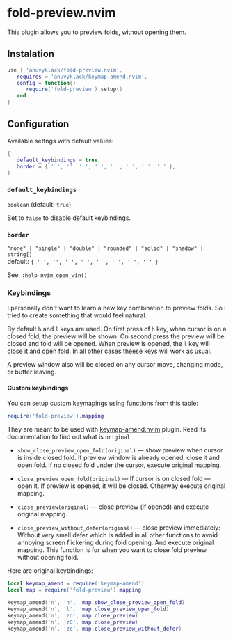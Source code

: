 # fold-preview.nvim

This plugin allows you to preview folds, without opening them.

## Instalation

```lua
use { 'anuvyklack/fold-preview.nvim',
   requires = 'anuvyklack/keymap-amend.nvim',
   config = function()
      require('fold-preview').setup()
   end
}
```

## Configuration

Available settngs with default values:

```lua
{
   default_keybindings = true,
   border = { ' ', '', ' ', ' ', ' ', ' ', ' ', ' ' },
}
```

### `default_keybindings`
`boolean`   (default: `true`)

Set to `false` to disable default keybindings.

### `border`
`"none" | "single" | "double" | "rounded" | "solid" | "shadow" | string[]`  
default: `{ ' ', '', ' ', ' ', ' ', ' ', ' ', ' ' }`

See: `:help nvim_open_win()`

### Keybindings

I personally don't want to learn a new key combination to preview folds.
So I tried to create something that would feel natural.

By default `h` and `l` keys are used.  On first press of `h` key, when cursor is
on a closed fold, the preview will be shown.  On second press the preview will
be closed and fold will be opened.  When preview is opened, the `l` key will
close it and open fold.  In all other cases theese keys will work as usual.

A preview window also will be closed on any cursor move, changing mode, or
buffer leaving.

#### Custom keybindings

You can setup custom keymapings using functions from this table:
```lua
require('fold-preview').mapping
```
They are meant to be used with
[keymap-amend.nvim](https://github.com/anuvyklack/keymap-amend.nvim) plugin.
Read its documentation to find out what is `original`.

- `show_close_preview_open_fold(original)` —
  show preview when cursor is inside closed fold.  If preview window is already
  opened, close it and open fold.  If no closed fold under the cursor, execute
  original mapping.

- `close_preview_open_fold(original)` —
  If cursor is on closed fold — open it. If preview is opened, it will be
  closed.  Otherway execute original mapping.

- `close_preview(original)` —
  close preview (if opened) and execute original mapping.

- `close_preview_without_defer(original)` —
  close preview immediately: Without very small defer which is added in all
  other functions to avoid annoying screen flickering during fold opening. And
  execute original mapping.
  This function is for when you want to close fold preview without opening fold.

Here are original keybindings:

```lua
local keymap_amend = require('keymap-amend')
local map = require('fold-preview').mapping

keymap_amend('n', 'h',  map.show_close_preview_open_fold)
keymap_amend('n', 'l',  map.close_preview_open_fold)
keymap_amend('n', 'zo', map.close_preview)
keymap_amend('n', 'zO', map.close_preview)
keymap_amend('n', 'zc', map.close_preview_without_defer)
```


